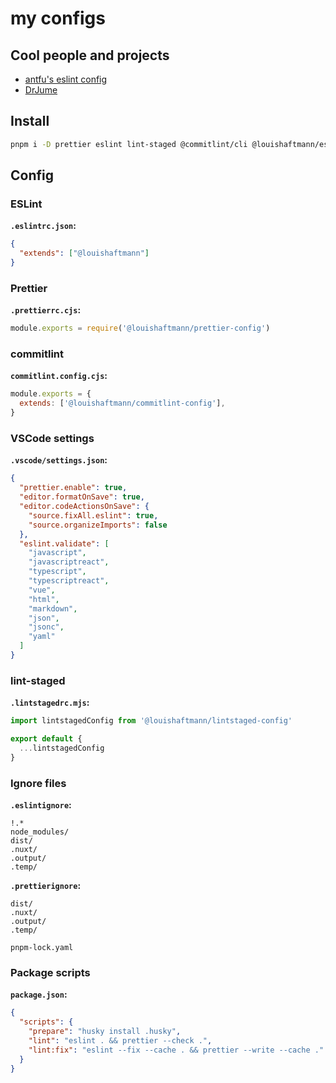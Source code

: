 # my configs

## Cool people and projects

- [antfu's eslint config](https://github.com/antfu/eslint-config)
- [DrJume](https://github.com/DrJume)

## Install

```bash
pnpm i -D prettier eslint lint-staged @commitlint/cli @louishaftmann/eslint-config @louishaftmann/prettier-config @louishaftmann/commitlint-config @louishaftmann/lintstaged-config
```

## Config

### ESLint

**`.eslintrc.json`:**

```json
{
  "extends": ["@louishaftmann"]
}
```

### Prettier

**`.prettierrc.cjs`:**

```js
module.exports = require('@louishaftmann/prettier-config')
```

### commitlint

**`commitlint.config.cjs`:**
```js
module.exports = {
  extends: ['@louishaftmann/commitlint-config'],
}
```

### VSCode settings

**`.vscode/settings.json`:**

```json
{
  "prettier.enable": true,
  "editor.formatOnSave": true,
  "editor.codeActionsOnSave": {
    "source.fixAll.eslint": true,
    "source.organizeImports": false
  },
  "eslint.validate": [
    "javascript",
    "javascriptreact",
    "typescript",
    "typescriptreact",
    "vue",
    "html",
    "markdown",
    "json",
    "jsonc",
    "yaml"
  ]
}
```

### lint-staged

**`.lintstagedrc.mjs`:**

```js
import lintstagedConfig from '@louishaftmann/lintstaged-config'

export default {
  ...lintstagedConfig
}
```

### Ignore files

**`.eslintignore`:**

```ignore
!.*
node_modules/
dist/
.nuxt/
.output/
.temp/
```

**`.prettierignore`:**

```ignore
dist/
.nuxt/
.output/
.temp/

pnpm-lock.yaml
```

### Package scripts

**`package.json`:**

```json
{
  "scripts": {
    "prepare": "husky install .husky",
    "lint": "eslint . && prettier --check .",
    "lint:fix": "eslint --fix --cache . && prettier --write --cache ."
  }
}
```
